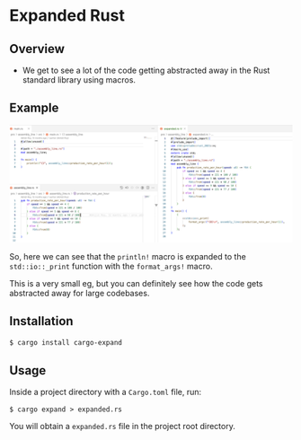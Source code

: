 # Expanded Rust

## Overview

- We get to see a lot of the code getting abstracted away in the Rust standard library using macros.

## Example

![](../../img/expanded_rust_example.png)

So, here we can see that the `println!` macro is expanded to the `std::io::_print` function with the `format_args!` macro.

This is a very small eg, but you can definitely see how the code gets abstracted away for large codebases.

## Installation

```console
$ cargo install cargo-expand
```

## Usage

Inside a project directory with a `Cargo.toml` file, run:

```console
$ cargo expand > expanded.rs
```

You will obtain a `expanded.rs` file in the project root directory.
